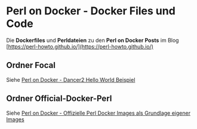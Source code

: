 # Perl on Docker -  Docker Files und Code

Die __Dockerfiles__ und __Perldateien__ zu den __Perl on Docker Posts__ im Blog [https://perl-howto.github.io/](https://perl-howto.github.io/)

## Ordner Focal

Siehe [Perl on Docker - Dancer2 Hello World Beispiel](https://perl-howto.github.io/2021/08/perl-on-docker-dancer2-hello-world-example.html)

## Ordner Official-Docker-Perl

Siehe [Perl on Docker - Offizielle Perl Docker Images als Grundlage eigener Images](https://perl-howto.github.io/2021/09/perl-on-docker-offizielle-perl-docker-images.html)

